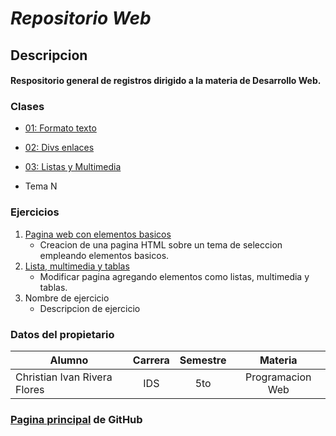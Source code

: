 # *Repositorio Web*

## Descripcion

#### Respositorio general de registros dirigido a la materia de Desarrollo Web.

### Clases

* [01: Formato texto](/Clases/01_formato_texto/index.html)

* [02: Divs enlaces](/Clases/02_divs_enlaces/index.html)

* [03: Listas y Multimedia](/Clases/03_listas_y_multimedia/index.html)

* Tema N

### Ejercicios

1. [Pagina web con elementos basicos](/Ejercicio_01/index.html)
    * Creacion de una pagina HTML sobre un tema de seleccion empleando elementos basicos.
2. [Lista, multimedia y tablas](/Ejercicio_02/index.html)
    * Modificar pagina agregando elementos como listas, multimedia y tablas.
3. Nombre de ejercicio
    * Descripcion de ejercicio

### Datos del propietario

|Alumno|Carrera|Semestre|Materia|
|------------------------------|:-:|:-:|:--------------:|
|Christian Ivan Rivera Flores|IDS|5to|Programacion Web|

### [Pagina principal](https://civanrflores.github.io/Programacion-Web-2025/) de GitHub